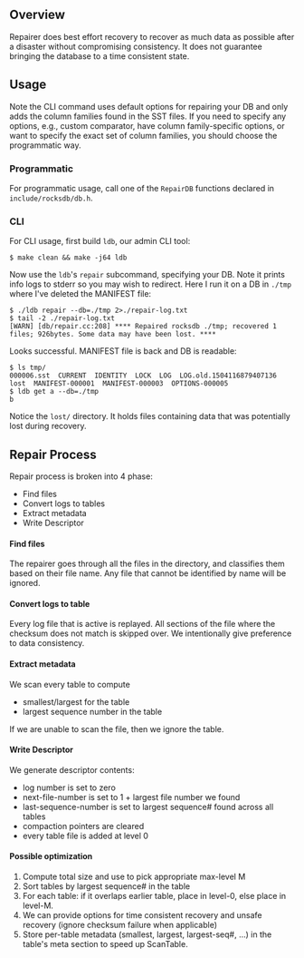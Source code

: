## Overview

Repairer does best effort recovery to recover as much data as possible after a disaster without compromising consistency. It does not guarantee bringing the database to a time consistent state.

## Usage

Note the CLI command uses default options for repairing your DB and only adds the column families found in the SST files. If you need to specify any options, e.g., custom comparator, have column family-specific options, or want to specify the exact set of column families, you should choose the programmatic way.

### Programmatic

For programmatic usage, call one of the `RepairDB` functions declared in `include/rocksdb/db.h`.

### CLI

For CLI usage, first build `ldb`, our admin CLI tool:

```
$ make clean && make -j64 ldb
```

Now use the `ldb`'s `repair` subcommand, specifying your DB. Note it prints info logs to stderr so you may wish to redirect. Here I run it on a DB in `./tmp` where I've deleted the MANIFEST file:

```
$ ./ldb repair --db=./tmp 2>./repair-log.txt
$ tail -2 ./repair-log.txt 
[WARN] [db/repair.cc:208] **** Repaired rocksdb ./tmp; recovered 1 files; 926bytes. Some data may have been lost. ****
```

Looks successful. MANIFEST file is back and DB is readable:

```
$ ls tmp/
000006.sst  CURRENT  IDENTITY  LOCK  LOG  LOG.old.1504116879407136  lost  MANIFEST-000001  MANIFEST-000003  OPTIONS-000005
$ ldb get a --db=./tmp
b
```

Notice the `lost/` directory. It holds files containing data that was potentially lost during recovery.

## Repair Process

Repair process is broken into 4 phase:
* Find files
* Convert logs to tables
* Extract metadata
* Write Descriptor

#### Find files

The repairer goes through all the files in the directory, and classifies them based on their file name. Any file that cannot be identified by name will be ignored.

#### Convert logs to table

Every log file that is active is replayed. All sections of the file where the checksum does not match is skipped over. We intentionally give preference to data consistency.

#### Extract metadata

We scan every table to compute

* smallest/largest for the table
* largest sequence number in the table

If we are unable to scan the file, then we ignore the table.

#### Write Descriptor

We generate descriptor contents:

* log number is set to zero
* next-file-number is set to 1 + largest file number we found
* last-sequence-number is set to largest sequence# found across all tables 
* compaction pointers are cleared
* every table file is added at level 0

#### Possible optimization

1. Compute total size and use to pick appropriate max-level M
2. Sort tables by largest sequence# in the table
3. For each table: if it overlaps earlier table, place in level-0, else place in level-M.
4. We can provide options for time consistent recovery and unsafe recovery (ignore checksum failure when applicable)
5. Store per-table metadata (smallest, largest, largest-seq#, ...) in the table's meta section to speed up ScanTable.